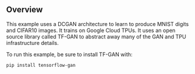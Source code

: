 ## Overview

This example uses a DCGAN architecture to learn to produce MNIST digits and
CIFAR10 images. It trains on Google Cloud TPUs. It uses an open source library
called TF-GAN to abstract away many of the GAN and TPU infrastructure details.

To run this example, be sure to install TF-GAN with:

    pip install tensorflow-gan
